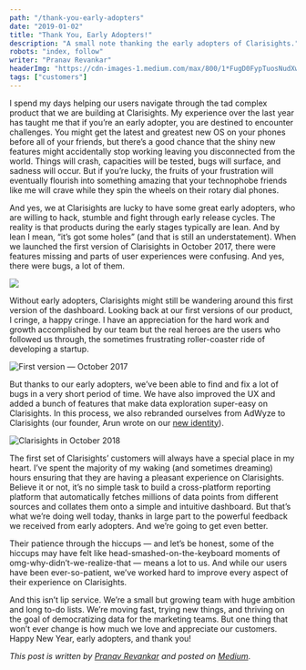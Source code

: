 ```yaml
---
path: "/thank-you-early-adopters"
date: "2019-01-02"
title: "Thank You, Early Adopters!"
description: "A small note thanking the early adopters of Clarisights."
robots: "index, follow"
writer: "Pranav Revankar"
headerImg: "https://cdn-images-1.medium.com/max/800/1*FugD0FypTuosNudXw4qCYw.jpeg"
tags: ["customers"]
---
```


I spend my days helping our users navigate through the tad complex product that we are building at Clarisights. My experience over the last year has taught me that if you’re an early adopter, you are destined to encounter challenges. You might get the latest and greatest new OS on your phones before all of your friends, but there’s a good chance that the shiny new features might accidentally stop working leaving you disconnected from the world. Things will crash, capacities will be tested, bugs will surface, and sadness will occur. But if you’re lucky, the fruits of your frustration will eventually flourish into something amazing that your technophobe friends like me will crave while they spin the wheels on their rotary dial phones.

And yes, we at Clarisights are lucky to have some great early adopters, who are willing to hack, stumble and fight through early release cycles. The reality is that products during the early stages typically are lean. And by lean I mean, “it’s got some holes” (and that is still an understatement). When we launched the first version of Clarisights in October 2017, there were features missing and parts of user experiences were confusing. And yes, there were bugs, a lot of them.

![](https://cdn-images-1.medium.com/max/2000/1*VscTS-AfQ6qMtiibfhaitw.jpeg)

Without early adopters, Clarisights might still be wandering around this first version of the dashboard. Looking back at our first versions of our product, I cringe, a happy cringe. I have an appreciation for the hard work and growth accomplished by our team but the real heroes are the users who followed us through, the sometimes frustrating roller-coaster ride of developing a startup.

![First version — October 2017](https://cdn-images-1.medium.com/max/3838/1*GZ48HGpA7rkIuIyMcnSaJQ.png)

But thanks to our early adopters, we’ve been able to find and fix a lot of bugs in a very short period of time. We have also improved the UX and added a bunch of features that make data exploration super-easy on Clarisights. In this process, we also rebranded ourselves from AdWyze to Clarisights (our founder, Arun wrote on our [new identity](https://clarisights.com/blog/our-new-identity-clarisights)).

![Clarisights in October 2018](https://cdn-images-1.medium.com/max/3826/1*Kj1M9ynyDt3h0mCUYZQieg.png)

The first set of Clarisights’ customers will always have a special place in my heart. I’ve spent the majority of my waking (and sometimes dreaming) hours ensuring that they are having a pleasant experience on Clarisights. Believe it or not, it’s no simple task to build a cross-platform reporting platform that automatically fetches millions of data points from different sources and collates them onto a simple and intuitive dashboard. But that’s what we’re doing well today, thanks in large part to the powerful feedback we received from early adopters. And we’re going to get even better.

Their patience through the hiccups — and let’s be honest, some of the hiccups may have felt like head-smashed-on-the-keyboard moments of omg-why-didn’t-we-realize-that — means a lot to us. And while our users have been ever-so-patient, we’ve worked hard to improve every aspect of their experience on Clarisights.

And this isn’t lip service. We’re a small but growing team with huge ambition and long to-do lists. We’re moving fast, trying new things, and thriving on the goal of democratizing data for the marketing teams. But one thing that won’t ever change is how much we love and appreciate our customers. Happy New Year, early adopters, and thank you!

*This post is written by [Pranav Revankar](https://www.linkedin.com/in/pranavrevankar/) and posted on [Medium](https://medium.com/clarisights/thank-you-early-adopters-3d966ed6125f)*.

